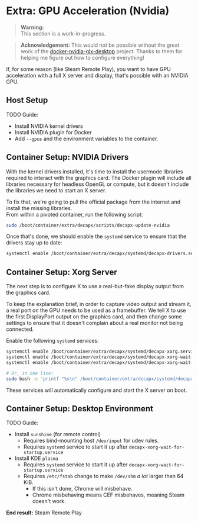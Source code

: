 # Extra: GPU Acceleration (Nvidia)

> **Warning:**  
> This section is a work-in-progress.

> **Acknowledgement:**
> This would not be possible without the great work of the [docker-nvidia-glx-desktop](https://github.com/ehfd/docker-nvidia-glx-desktop) project.
> Thanks to them for helping me figure out how to configure everything!

If, for some reason (like Steam Remote Play), you want to have GPU acceleration with a full X server and display, that's possible with an NVIDIA GPU.

## Host Setup

TODO Guide:

- Install NVIDIA kernel drivers
- Install NVIDIA plugin for Docker
- Add `--gpus` and the environment variables to the container.

## Container Setup: NVIDIA Drivers

With the kernel drivers installed, it's time to install the usermode libraries required to interact with the graphics card.
The Docker plugin will include all libraries necessary for headless OpenGL or compute, but it doesn't include the libraries we need to start an X server.

To fix that, we're going to pull the official package from the internet and install the missing libraries.  
From within a pivoted container, run the following script:

```bash
sudo /boot/container/extra/decapx/scripts/decapx-update-nvidia
```

Once that's done, we should enable the `systemd` service to ensure that the drivers stay up to date:

```bash
systemctl enable /boot/container/extra/decapx/systemd/decapx-drivers.service
```

## Container Setup: Xorg Server

The next step is to configure X to use a real-but-fake display output from the graphics card.

To keep the explanation brief, in order to capture video output and stream it, a real port on the GPU needs to be used as a framebuffer. We tell X to use the first DisplayPort output on the graphics card, and then change some settings to ensure that it doesn't complain about a real monitor not being connected.

Enable the following `systemd` services:

```bash
systemctl enable /boot/container/extra/decapx/systemd/decapx-xorg.service
systemctl enable /boot/container/extra/decapx/systemd/decapx-xorg-wait-for-startup.path
systemctl enable /boot/container/extra/decapx/systemd/decapx-xorg-wait-for-startup.service

# Or, in one line:
sudo bash -c 'printf "%s\n" /boot/container/extra/decapx/systemd/decapx-xorg* | xargs -I{} systemctl enable {}'
```

These services will automatically configure and start the X server on boot.

## Container Setup: Desktop Environment

TODO Guide:

- Install `sunshine` (for remote control)
    - Requires bind-mounting host `/dev/input` for udev rules.
    - Requires `systemd` service to start it up after `decapx-xorg-wait-for-startup.service`
- Install KDE `plasma`
    - Requires `systemd` service to start it up after `decapx-xorg-wait-for-startup.service`
    - Requires `/etc/fstab` change to make `/dev/shm` *a lot* larger than 64 KiB.
        - If this isn't done, Chrome will misbehave.
        - Chrome misbehaving means CEF misbehaves, meaning Steam doesn't work.

**End result:** Steam Remote Play
